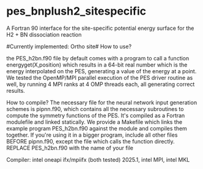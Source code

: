 # pes_bnplush2_sitespecific
A Fortran 90 interface for the site-specific potential energy surface for the H2 + BN dissociation reaction

#Currently implemented: Ortho site#
How to use?

the PES_h2bn.f90 file by default comes with a program to call a function energyget(X,position) which results in a 64-bit real number which is the energy interpolated on the PES, generating a value of the energy at a point.
We tested the OpenMP/MPI parallel execution of the PES driver routine as well, by running 4 MPI ranks at 4 OMP threads each, all generating correct results. 

How to compile? 
The necessary file for the neural network input generation schemes is pipnn.f90, which contains all the necessary subroutines to compute the symmetry functions of the PES. It's compiled as a Fortran modulefile and linked statically. We provide a Makefile which links the example program PES_h2bn.f90 against the module and compiles them together. If you're using it in a bigger program, include all other files BEFORE pipnn.f90, except the file which calls the function directly. REPLACE PES_h2bn.f90 with the name of your file

Compiler: intel oneapi ifx/mpiifx (both tested) 2025.1, intel MPI, intel MKL


